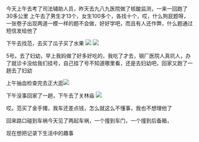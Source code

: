 今天上午去考了司法辅助人员，昨天去九八九医院做了核酸监测，一来一回跑了30多公里
上午去了男生才13个，女生100多个，各找十个，哎，什么狗屁题呀，一张卷子出现两道一模一样的题不会做，好好学吧，而且有人还作弊，什么题通过短信发给他了

下午去找范，去买了瓜子买了水果
![](http://upload-images.jianshu.io/upload_images/6904315-000d0dc30f9ba7cb.jpg?imageMogr2/auto-orient/strip%7CimageView2/2/w/1080/q/50)
![](http://upload-images.jianshu.io/upload_images/6904315-f7a6e38c81c54502.jpg?imageMogr2/auto-orient/strip%7CimageView2/2/w/1080/q/50)


5号。去了妇幼，早上我妈做了好多好吃的，我吃了才去，钢厂医院人真坑人，办了就诊卡没给我们挂号，自己挂了号不知道哪里看，还是去妇幼吧，回家又跑了一趟去了妇幼

上午抽血检查完去正大逛![](http://upload-images.jianshu.io/upload_images/6904315-37874c063114695f.jpg?imageMogr2/auto-orient/strip%7CimageView2/2/w/1080/q/50)

下午没事回家了一趟，下午去了关林庙
![](http://upload-images.jianshu.io/upload_images/6904315-bea1f2e232a9ceaa.jpg?imageMogr2/auto-orient/strip%7CimageView2/2/w/1080/q/50)

哎。范买了金手镯，我车还差点钱，怎么就这么不懂事，我也不想理他了

回来路口碰到车祸今天见了两起车祸，一个撞到车门，一个撞到后备箱，

现在想把记录下生活中的趣事
